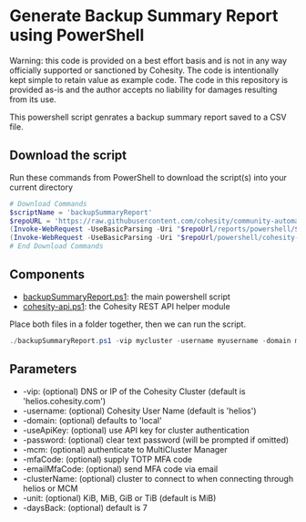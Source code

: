 # Generate Backup Summary Report using PowerShell

Warning: this code is provided on a best effort basis and is not in any way officially supported or sanctioned by Cohesity. The code is intentionally kept simple to retain value as example code. The code in this repository is provided as-is and the author accepts no liability for damages resulting from its use.

This powershell script genrates a backup summary report saved to a CSV file.

## Download the script

Run these commands from PowerShell to download the script(s) into your current directory

```powershell
# Download Commands
$scriptName = 'backupSummaryReport'
$repoURL = 'https://raw.githubusercontent.com/cohesity/community-automation-samples/main'
(Invoke-WebRequest -UseBasicParsing -Uri "$repoUrl/reports/powershell/$scriptName/$scriptName.ps1").content | Out-File "$scriptName.ps1"; (Get-Content "$scriptName.ps1") | Set-Content "$scriptName.ps1"
(Invoke-WebRequest -UseBasicParsing -Uri "$repoUrl/powershell/cohesity-api/cohesity-api.ps1").content | Out-File cohesity-api.ps1; (Get-Content cohesity-api.ps1) | Set-Content cohesity-api.ps1
# End Download Commands
```

## Components

* [backupSummaryReport.ps1](https://raw.githubusercontent.com/cohesity/community-automation-samples/main/reports/powershell/backupSummaryReport/backupSummaryReport.ps1): the main powershell script
* [cohesity-api.ps1](https://raw.githubusercontent.com/cohesity/community-automation-samples/main/powershell/cohesity-api/cohesity-api.ps1): the Cohesity REST API helper module

Place both files in a folder together, then we can run the script.

```powershell
./backupSummaryReport.ps1 -vip mycluster -username myusername -domain mydomain
```

## Parameters

* -vip: (optional) DNS or IP of the Cohesity Cluster (default is 'helios.cohesity.com')
* -username: (optional) Cohesity User Name (default is 'helios')
* -domain: (optional) defaults to 'local'
* -useApiKey: (optional) use API key for cluster authentication
* -password: (optional) clear text password (will be prompted if omitted)
* -mcm: (optional) authenticate to MultiCluster Manager
* -mfaCode: (optional) supply TOTP MFA code
* -emailMfaCode: (optional) send MFA code via email
* -clusterName: (optional) cluster to connect to when connecting through helios or MCM
* -unit: (optional) KiB, MiB, GiB or TiB (default is MiB)
* -daysBack: (optional) default is 7
